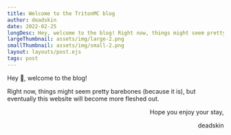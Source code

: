 ```yaml
---
title: Welcome to the TritonMC blog
author: deadskin
date: 2022-02-25
longDesc: Hey, welcome to the blog! Right now, things might seem pretty...
largeThumbnail: assets/img/large-2.png
smallThumbnail: assets/img/small-2.png
layout: layouts/post.ejs
tags: post
---
```

Hey 👋, welcome to the blog!

Right now, things might seem pretty barebones (because it is), but eventually this website will become more fleshed out.

<p style="text-align: right">Hope you enjoy your stay,</p>
<p style="text-align: right">deadskin</p>